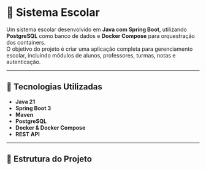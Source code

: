 # 🏫 Sistema Escolar

Um sistema escolar desenvolvido em **Java com Spring Boot**, utilizando **PostgreSQL** como banco de dados e **Docker Compose** para orquestração dos containers.  
O objetivo do projeto é criar uma aplicação completa para gerenciamento escolar, incluindo módulos de alunos, professores, turmas, notas e autenticação.

---

## 🚀 Tecnologias Utilizadas

- **Java 21**
- **Spring Boot 3**
- **Maven**
- **PostgreSQL**
- **Docker & Docker Compose**
- **REST API**

---

## 🧩 Estrutura do Projeto

